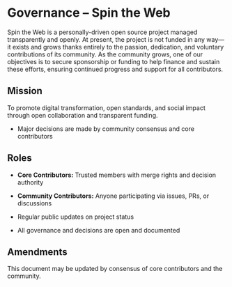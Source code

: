 
# Governance – Spin the Web

Spin the Web is a personally-driven open source project managed transparently and openly. At present, the project is not funded in any way—it exists and grows thanks entirely to the passion, dedication, and voluntary contributions of its community. As the community grows, one of our objectives is to secure sponsorship or funding to help finance and sustain these efforts, ensuring continued progress and support for all contributors.

## Mission
To promote digital transformation, open standards, and social impact through open collaboration and transparent funding.

- Major decisions are made by community consensus and core contributors

## Roles
- **Core Contributors:** Trusted members with merge rights and decision authority
- **Community Contributors:** Anyone participating via issues, PRs, or discussions

- Regular public updates on project status

- All governance and decisions are open and documented

## Amendments
This document may be updated by consensus of core contributors and the community.